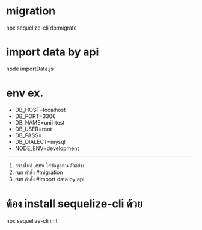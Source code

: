 # migration
npx sequelize-cli db:migrate

# import data by api
node importData.js

# env ex.
- DB_HOST=localhost
- DB_PORT=3306
- DB_NAME=unii-test
- DB_USER=root
- DB_PASS=
- DB_DIALECT=mysql
- NODE_ENV=development


------------------------------------

1. สร้างไฟล์ .env ใส่ข้่อมูลตามตัวอย่าง
2. run คำสั่ง #migration
3. run คำสั่ง #import data by api

# ต้อง install sequelize-cli ด้วย
npx sequelize-cli init
